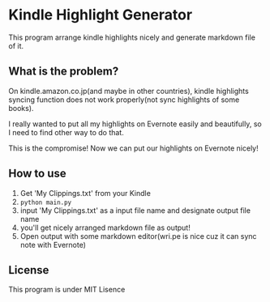# Kindle Highlight Generator

This program arrange kindle highlights nicely and generate markdown file of it.

## What is the problem?

On kindle.amazon.co.jp(and maybe in other countries),  kindle highlights syncing
function does not work properly(not sync highlights of some books).

I really wanted to put all my highlights on Evernote easily and beautifully, so I need to find other way to do that.

This is the compromise! Now we can put our highlights on Evernote nicely!

## How to use

1. Get 'My Clippings.txt' from your Kindle
1. `python main.py` 
1. input 'My Clippings.txt' as a input file name and designate output file
   name
1. you'll get nicely arranged markdown file as output!
1. Open output with some markdown editor(wri.pe is nice cuz it can sync note
   with Evernote)


## License

This program is under MIT Lisence
